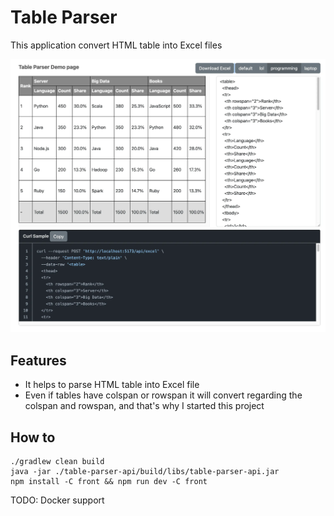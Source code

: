 # Table Parser

This application convert HTML table into Excel files

![img.png](images/sample.webp)

## Features

- It helps to parse HTML table into Excel file
- Even if tables have colspan or rowspan it will convert regarding the colspan and rowspan, and that's why I started
  this project

## How to

```
./gradlew clean build
java -jar ./table-parser-api/build/libs/table-parser-api.jar
npm install -C front && npm run dev -C front
```

TODO: Docker support

